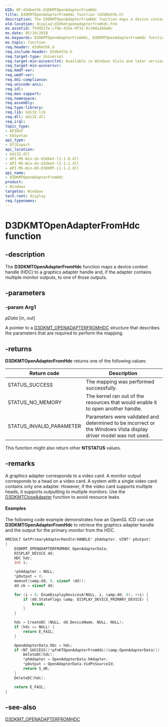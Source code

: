 ```yaml
---
UID: NF:d3dkmthk.D3DKMTOpenAdapterFromHdc
title: D3DKMTOpenAdapterFromHdc function (d3dkmthk.h)
description: The D3DKMTOpenAdapterFromHdc function maps a device context handle (HDC) to a graphics adapter handle and, if the adapter contains multiple monitor outputs, to one of those outputs.
old-location: display\d3dkmtopenadapterfromhdc.htm
ms.assetid: f54951fe-c79e-435e-9f31-9c39da26da6c
ms.date: 05/10/2018
ms.keywords: D3DKMTOpenAdapterFromHdc, D3DKMTOpenAdapterFromHdc function [Display Devices], OpenGL_Functions_f12cc225-0315-4dfa-ae28-52657ea0f030.xml, d3dkmthk/D3DKMTOpenAdapterFromHdc, display.d3dkmtopenadapterfromhdc
ms.topic: function
req.header: d3dkmthk.h
req.include-header: D3dkmthk.h
req.target-type: Universal
req.target-min-winverclnt: Available in Windows Vista and later versions of the Windows operating systems.
req.target-min-winversvr: 
req.kmdf-ver: 
req.umdf-ver: 
req.ddi-compliance: 
req.unicode-ansi: 
req.idl: 
req.max-support: 
req.namespace: 
req.assembly: 
req.type-library: 
req.lib: Gdi32.lib
req.dll: Gdi32.dll
req.irql: 
topic_type:
- APIRef
- kbSyntax
api_type:
- DllExport
api_location:
- Gdi32.dll
- API-MS-Win-dx-d3dkmt-l1-1-0.dll
- API-MS-Win-dx-d3dkmt-l1-1-1.dll
- API-MS-Win-DX-D3DKMT-L1-1-2.dll
api_name:
- D3DKMTOpenAdapterFromHdc
product:
- Windows
targetos: Windows
tech.root: display
req.typenames: 
---
```


# D3DKMTOpenAdapterFromHdc function


## -description


The <b>D3DKMTOpenAdapterFromHdc</b> function maps a device context handle (HDC) to a graphics adapter handle and, if the adapter contains multiple monitor outputs, to one of those outputs.


## -parameters




### -param Arg1






*pData* [in, out]

A pointer to a <a href="https://msdn.microsoft.com/library/windows/hardware/ff548121">D3DKMT_OPENADAPTERFROMHDC</a> structure that describes the parameters that are required to perform the mapping.


## -returns



<b>D3DKMTOpenAdapterFromHdc</b> returns one of the following values:

|Return code|Description|
|--- |--- |
|STATUS_SUCCESS|The mapping was performed successfully.|
|STATUS_NO_MEMORY|The kernel ran out of the resources that would enable it to open another handle.|
|STATUS_INVALID_PARAMETER|Parameters were validated and determined to be incorrect or the Windows Vista display driver model was not used.|

This function might also return other <b>NTSTATUS</b> values.

## -remarks

A graphics adapter corresponds to a video card. A monitor output corresponds to a head on a video card. A system with a single video card contains only one adapter. However, if the video card supports multiple heads, it supports outputting to multiple monitors.
Use the [D3DKMTCloseAdapter](nf-d3dkmthk-d3dkmtcloseadapter.md) function to avoid resource leaks.

#### Examples

The following code example demonstrates how an OpenGL ICD can use <b>D3DKMTOpenAdapterFromHdc</b> to retrieve the graphics adapter handle and the output for the primary monitor from the HDC.

```cpp
HRESULT GetPrimaryAdapterHandle(HANDLE* phAdapter, UINT* pOutput)
{
    D3DKMT_OPENADAPTERFROMHDC OpenAdapterData;
    DISPLAY_DEVICE dd;
    HDC hdc;
    int i;

    *phAdapter = NULL;
    *pOutput = 0;
    memset(&amp;dd, 0, sizeof (dd));
    dd.cb = sizeof dd;

    for (i = 0; EnumDisplayDevicesA(NULL, i, &amp;dd, 0); ++i) {
        if (dd.StateFlags &amp; DISPLAY_DEVICE_PRIMARY_DEVICE) {
            break;
        }
    }

    hdc = CreateDC (NULL, dd.DeviceName, NULL, NULL);
    if (hdc == NULL) {
        return E_FAIL;
    }

    OpenAdapterData.hDc = hdc;
    if (NT_SUCCESS((*pfnKTOpenAdapterFromHdc)(&amp;OpenAdapterData))) {
        DeleteDC(hdc);
        *phAdapter = OpenAdapterData.hAdapter;
        *pOutput = OpenAdapterData.VidPnSourceId;
        return S_OK;
    }
    DeleteDC(hdc);

    return E_FAIL;
}
```

## -see-also

<a href="https://msdn.microsoft.com/library/windows/hardware/ff548121">D3DKMT_OPENADAPTERFROMHDC</a>
 
